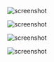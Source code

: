 <!-- Получаем и выводим весь список контактов в виде таблицы (console.table)
node index.js --action list -->
![screenshot](https://ibb.co/N7Z2YXd)
<!-- Получаем контакт по id
node index.js --action get --id 05olLMgyVQdWRwgKfg5J6 -->
![screenshot](https://ibb.co/LJBjpJT)
<!-- Добавялем контакт
node index.js --action add --name Mango --email mango@gmail.com --phone 322-22-22 -->
![screenshot](https://ibb.co/ftmdWM8)
<!-- Удаляем контакт
node index.js --action remove --id qdggE76Jtbfd9eWJHrssH -->
![screenshot](https://ibb.co/nRKpfN1)
